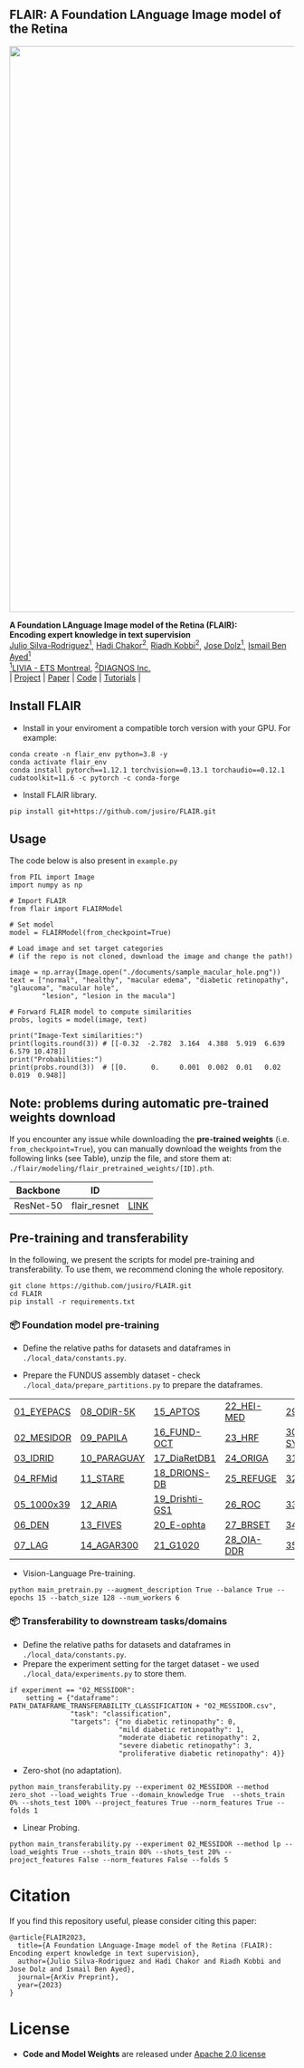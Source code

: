 ## FLAIR: A Foundation LAnguage Image model of the Retina

<img src="./documents/flair.png" width = "1000" alt="" align=center /> <br/>

<b>A Foundation LAnguage Image model of the Retina (FLAIR):</b> <br/>
<b>Encoding expert knowledge in text supervision</b> <br/>
[Julio Silva-Rodriguez<sup>1</sup>](https://scholar.google.es/citations?user=1UMYgHMAAAAJ&hl),
[Hadi Chakor<sup>2</sup>](https://scholar.google.ca/citations?user=0Njg-cQAAAAJ&hl),
[Riadh Kobbi<sup>2</sup>](https://ca.linkedin.com/in/riadh-kobbi),
[Jose Dolz<sup>1</sup>](https://scholar.google.es/citations?user=yHQIFFMAAAAJ&hl),
[Ismail Ben Ayed<sup>1</sup>](https://scholar.google.es/citations?user=29vyUccAAAAJ&hl) <br/>
[<sup>1</sup>LIVIA - ETS Montreal](https://liviamtl.ca/), [<sup>2</sup>DIAGNOS  Inc.](https://www.diagnos.com/)<br/>
| [Project](https://jusiro.github.io/projects/flair) | [Paper](https://arxiv.org/pdf/2308.07898.pdf) | [Code](https://github.com/jusiro/FLAIR) | [Tutorials](https://colab.research.google.com/drive/1LE50MQmsEQxMM-qvytXGeJ9WAu09w1MR?usp=sharing) |

## Install FLAIR

* Install in your enviroment a compatible torch version with your GPU. For example:
```
conda create -n flair_env python=3.8 -y
conda activate flair_env
conda install pytorch==1.12.1 torchvision==0.13.1 torchaudio==0.12.1 cudatoolkit=11.6 -c pytorch -c conda-forge
```

* Install FLAIR library.
```
pip install git+https://github.com/jusiro/FLAIR.git
```

## Usage
The code below is also present in `example.py`

```
from PIL import Image
import numpy as np

# Import FLAIR
from flair import FLAIRModel

# Set model
model = FLAIRModel(from_checkpoint=True)

# Load image and set target categories 
# (if the repo is not cloned, download the image and change the path!)

image = np.array(Image.open("./documents/sample_macular_hole.png"))
text = ["normal", "healthy", "macular edema", "diabetic retinopathy", "glaucoma", "macular hole",
        "lesion", "lesion in the macula"]

# Forward FLAIR model to compute similarities
probs, logits = model(image, text)

print("Image-Text similarities:")
print(logits.round(3)) # [[-0.32  -2.782  3.164  4.388  5.919  6.639  6.579 10.478]]
print("Probabilities:")
print(probs.round(3))  # [[0.      0.     0.001  0.002  0.01   0.02   0.019  0.948]]
```

## **Note**: problems during automatic **pre-trained weights download**

If you encounter any issue while downloading the **pre-trained weights** (i.e. `from_checkpoint=True`), you can manually download the weights from the following links (see Table), unzip the file, and store them at: `./flair/modeling/flair_pretrained_weights/[ID].pth`.

| Backbone  |      ID      |                                                                                               |
|-----------|:------------:|:---------------------------------------------------------------------------------------------:|
| ResNet-50 | flair_resnet | [LINK](https://drive.google.com/file/d/1l24_2IzwQdnaa034I0zcyDLs_zMujsbR/view?usp=drive_link) |

## Pre-training and transferability

In the following, we present the scripts for model pre-training and transferability. To use them, we recommend cloning the whole repository.

```
git clone https://github.com/jusiro/FLAIR.git
cd FLAIR
pip install -r requirements.txt
```

### 📦 Foundation model pre-training

* Define the relative paths for datasets and dataframes in `./local_data/constants.py`.

* Prepare the FUNDUS assembly dataset - check `./local_data/prepare_partitions.py` to prepare the dataframes.


|                                                                                                                                       |                                                                                                                           |                                                                                        |                                                                             |                                                                                                                                                                 |                                                                                                         |
|---------------------------------------------------------------------------------------------------------------------------------------|---------------------------------------------------------------------------------------------------------------------------|----------------------------------------------------------------------------------------|-----------------------------------------------------------------------------|-----------------------------------------------------------------------------------------------------------------------------------------------------------------|---------------------------------------------------------------------------------------------------------|
| [01_EYEPACS](https://www.kaggle.com/c/diabetic-retinopathy-detection/data)                                                         | [08_ODIR-5K](https://www.kaggle.com/datasets/andrewmvd/ocular-disease-recognition-odir5k)                                 | [15_APTOS](https://www.kaggle.com/competitions/aptos2019-blindness-detection/data)     | [22_HEI-MED](https://github.com/lgiancaUTH/HEI-MED)                         | [29_AIROGS](https://zenodo.org/record/5793241#.ZDi2vNLMJH5)                                                                                                     | [36_ACRIMA](https://biomedical-engineering-online.biomedcentral.com/articles/10.1186/s12938-019-0649-y) |
| [02_MESIDOR](https://www.adcis.net/en/third-party/messidor2/)                                                                         | [09_PAPILA](https://figshare.com/articles/dataset/PAPILA/14798004/1)                                                      | [16_FUND-OCT](https://data.mendeley.com/datasets/trghs22fpg/3)                         | [23_HRF](http://www5.cs.fau.de/research/data/fundus-images/)                | [30_SUSTech-SYSU](https://figshare.com/articles/dataset/The_SUSTech-SYSU_dataset_for_automated_exudate_detection_and_diabetic_retinopathy_grading/12570770/1)   | [37_DeepDRiD](https://github.com/deepdrdoc/DeepDRiD)                                                    |
| [03_IDRID](https://idrid.grand-challenge.org/Rules/)                                                                                  | [10_PARAGUAY](https://zenodo.org/record/4647952#.ZBT5xXbMJD9)                                                             | [17_DiaRetDB1](https://www.it.lut.fi/project/imageret/diaretdb1_v2_1/)                 | [24_ORIGA](https://pubmed.ncbi.nlm.nih.gov/21095735/)                       | [31_JICHI](https://figshare.com/articles/figure/Davis_Grading_of_One_and_Concatenated_Figures/4879853/1)                                                        |                                                                                                         |
| [04_RFMid](https://ieee-dataport.org/documents/retinal-fundus-multi-disease-image-dataset-rfmid-20)                                   | [11_STARE](https://cecas.clemson.edu/~ahoover/stare/)                                                                     | [18_DRIONS-DB](http://www.ia.uned.es/~ejcarmona/DRIONS-DB.html)                        | [25_REFUGE](https://refuge.grand-challenge.org/)                            | [32_CHAKSU](https://figshare.com/articles/dataset/Ch_k_u_A_glaucoma_specific_fundus_image_database/20123135?file=38944805)                                      |                                                                                                         |
| [05_1000x39](https://www.kaggle.com/datasets/linchundan/fundusimage1000)                                                                | [12_ARIA](https://www.damianjjfarnell.com/?page_id=276)                                                                   | [19_Drishti-GS1](http://cvit.iiit.ac.in/projects/mip/drishti-gs/mip-dataset2/Home.php) | [26_ROC](http://webeye.ophth.uiowa.edu/ROC/)                                | [33_DR1-2](https://figshare.com/articles/dataset/Advancing_Bag_of_Visual_Words_Representations_for_Lesion_Classification_in_Retinal_Images/953671?file=6502302) |                                                                                                         |
| [06_DEN](https://github.com/Jhhuangkay/DeepOpht-Medical-Report-Generation-for-Retinal-Images-via-Deep-Models-and-Visual-Explanation)  | [13_FIVES](https://figshare.com/articles/figure/FIVES_A_Fundus_Image_Dataset_for_AI-based_Vessel_Segmentation/19688169/1) | [20_E-ophta](https://www.adcis.net/en/third-party/e-ophtha/)                           | [27_BRSET](https://physionet.org/content/brazilian-ophthalmological/1.0.0/) | [34_Cataract](https://www.kaggle.com/datasets/jr2ngb/cataractdataset)                                                                                           |                                                                                                         |
| [07_LAG](https://github.com/smilell/AG-CNN)                                                                                           | [14_AGAR300](https://ieee-dataport.org/open-access/diabetic-retinopathy-fundus-image-datasetagar300)                      | [21_G1020](https://arxiv.org/abs/2006.09158)                                           | [28_OIA-DDR](https://github.com/nkicsl/DDR-dataset)                         | [35_ScarDat](https://github.com/li-xirong/fundus10k)                                                                                                            |                                                                                                         |


* Vision-Language Pre-training.

```
python main_pretrain.py --augment_description True --balance True --epochs 15 --batch_size 128 --num_workers 6
```

### 📦 Transferability to downstream tasks/domains
* Define the relative paths for datasets and dataframes in `./local_data/constants.py`.
* Prepare the experiment setting for the target dataset - we used `./local_data/experiments.py` to store them.

```
if experiment == "02_MESSIDOR":
    setting = {"dataframe": PATH_DATAFRAME_TRANSFERABILITY_CLASSIFICATION + "02_MESSIDOR.csv",
               "task": "classification",
               "targets": {"no diabetic retinopathy": 0,
                           "mild diabetic retinopathy": 1,
                           "moderate diabetic retinopathy": 2,
                           "severe diabetic retinopathy": 3,
                           "proliferative diabetic retinopathy": 4}}
```

* Zero-shot (no adaptation).

```
python main_transferability.py --experiment 02_MESSIDOR --method zero_shot --load_weights True --domain_knowledge True  --shots_train 0% --shots_test 100% --project_features True --norm_features True --folds 1 
```

* Linear Probing.

```
python main_transferability.py --experiment 02_MESSIDOR --method lp --load_weights True --shots_train 80% --shots_test 20% --project_features False --norm_features False --folds 5 
```

# Citation

If you find this repository useful, please consider citing this paper:
```
@article{FLAIR2023,
  title={A Foundation LAnguage-Image model of the Retina (FLAIR): Encoding expert knowledge in text supervision},
  author={Julio Silva-Rodriguez and Hadi Chakor and Riadh Kobbi and Jose Dolz and Ismail Ben Ayed},
  journal={ArXiv Preprint},
  year={2023}
}
```

# License

- **Code and Model Weights** are released under [Apache 2.0 license](LICENSE)
